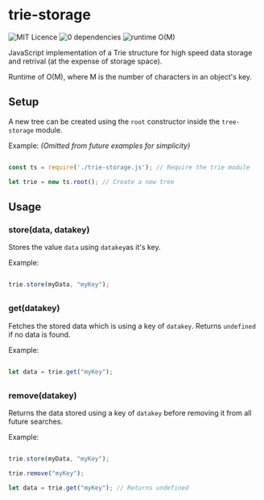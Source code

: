 # trie-storage
![MIT Licence](https://img.shields.io/badge/licence-MIT-brightgreen.svg?style=flat) ![0 dependencies](https://img.shields.io/badge/dependencies-none-brightgreen.svg?style=flat) ![runtime O(M)](https://img.shields.io/badge/runtime-O(M)-blue.svg?style=flat)


JavaScript implementation of a Trie structure for high speed data storage and retrival (at the expense of storage space).

Runtime of O(M), where M is the number of characters in an object's key.
  
## Setup 


A new tree can be created using the `root` constructor inside the `tree-storage` module.

Example: <i>(Omitted from future examples for simplicity)</i>

```js

const ts = require('./trie-storage.js'); // Require the trie module

let trie = new ts.root(); // Create a new tree 

```


## Usage

### store(data, datakey)

Stores the value `data` using `datakey`as it's key.

Example: 

```js

trie.store(myData, "myKey");

```

##

### get(datakey)

Fetches the stored data which is using a key of `datakey`. Returns `undefined` if no data is found.

Example: 

```js

let data = trie.get("myKey");

```

##

### remove(datakey)

Returns the data stored using a key of `datakey` before removing it from all future searches. 

Example: 

```js

trie.store(myData, "myKey");

trie.remove("myKey");

let data = trie.get("myKey"); // Returns undefined

```
